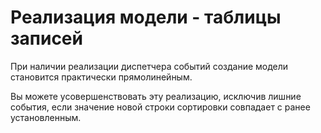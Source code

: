 # Реализация модели - таблицы записей

При наличии реализации диспетчера событий создание модели становится практически прямолинейным.

Вы можете усовершенствовать эту реализацию, исключив лишние события, если значение новой строки сортировки совпадает с ранее установленным.
